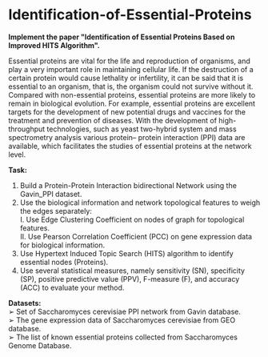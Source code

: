 # Identification-of-Essential-Proteins
<b>Implement the paper "Identification of Essential Proteins Based on Improved HITS Algorithm".</b>

Essential proteins are vital for the life and reproduction of organisms, 
and play a very important role in maintaining cellular life. If the 
destruction of a certain protein would cause lethality or infertility, it can 
be said that it is essential to an organism, that is, the organism could not 
survive without it. Compared with non-essential proteins, essential 
proteins are more likely to remain in biological evolution. For example, 
essential proteins are excellent targets for the development of new 
potential drugs and vaccines for the treatment and prevention of 
diseases.
With the development of high-throughput technologies, such as yeast 
two-hybrid system and mass spectrometry analysis various protein–
protein interaction (PPI) data are available, which facilitates the studies 
of essential proteins at the network level.

<b>Task:</b>
<br/>
1. Build a Protein-Protein Interaction bidirectional Network using the
Gavin_PPI dataset.
2. Use the biological information and network topological features to 
weigh the edges separately:<br/>
  I. Use Edge Clustering Coefficient on nodes of graph for 
  topological features. <br/>
  II. Use Pearson Correlation Coefficient (PCC) on gene 
  expression data for biological information.
3. Use Hypertext Induced Topic Search (HITS) algorithm to identify 
essential nodes (Proteins).
4. Use several statistical measures, namely sensitivity (SN), 
specificity (SP), positive predictive value (PPV), F-measure (F), 
and accuracy (ACC) to evaluate your method.

<b>Datasets: </b>
<br/>
➢ Set of Saccharomyces cerevisiae PPI network from Gavin 
database.<br/>
➢ The gene expression data of Saccharomyces cerevisiae from GEO 
database.<br/>
➢ The list of known essential proteins collected from Saccharomyces 
Genome Database.<br/>
